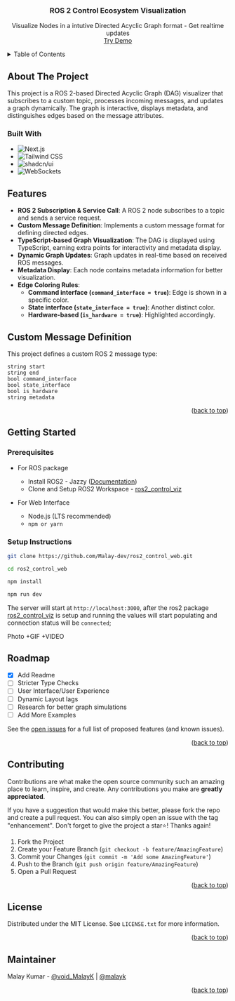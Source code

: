 <!-- PROJECT LOGO -->
<div align="center">

  <h3 align="center">ROS 2 Control Ecosystem Visualization</h3>

  <p align="center">
   Visualize Nodes in a intutive Directed Acyclic Graph format - Get realtime updates
    <br />
    <a href="https://ros-control-viz.vercel.app/">Try Demo</a>
  </p>
</div>

<!-- TABLE OF CONTENTS -->
<details>
  <summary>Table of Contents</summary>
  <ol>
    <li>
      <a href="#about-the-project">About The Project</a>
      <ul>
        <li><a href="#built-with">Built With</a></li>
      </ul>
    </li>
    <li>
      <a href="#getting-started">Getting Started</a>
      <ul>
        <li><a href="#prerequisites">Prerequisites</a></li>
        <li><a href="#installation">Installation</a></li>
      </ul>
    </li>
    <li><a href="#usage">Usage</a></li>
    <li><a href="#roadmap">Roadmap</a></li>
    <li><a href="#contributing">Contributing</a></li>
    <li><a href="#license">License</a></li>
    <li><a href="#contact">Contact</a></li>
    <li><a href="#acknowledgments">Acknowledgments</a></li>
  </ol>
</details>

<!-- ABOUT THE PROJECT -->

## About The Project

This project is a ROS 2-based Directed Acyclic Graph (DAG) visualizer that subscribes to a custom topic, processes incoming messages, and updates a graph dynamically. The graph is interactive, displays metadata, and distinguishes edges based on the message attributes.

### Built With

- ![Next.js](https://img.shields.io/badge/Next.js-%23000000.svg?style=for-the-badge&logo=next-dot-js&logoColor=white)
- ![Tailwind CSS](https://img.shields.io/badge/tailwindcss-%2338B2AC.svg?style=for-the-badge&logo=tailwind-css&logoColor=white)
- ![shadcn/ui](https://img.shields.io/badge/shadcn-ui-000000.svg?style=for-the-badge&logo=shadcn&logoColor=white)
- ![WebSockets](https://img.shields.io/badge/WebSockets-000000.svg?style=for-the-badge&logo=websocket&logoColor=white)

## Features

- **ROS 2 Subscription & Service Call**: A ROS 2 node subscribes to a topic and sends a service request.
- **Custom Message Definition**: Implements a custom message format for defining directed edges.
- **TypeScript-based Graph Visualization**: The DAG is displayed using TypeScript, earning extra points for interactivity and metadata display.
- **Dynamic Graph Updates**: Graph updates in real-time based on received ROS messages.
- **Metadata Display**: Each node contains metadata information for better visualization.
- **Edge Coloring Rules**:
  - **Command interface (`command_interface = true`)**: Edge is shown in a specific color.
  - **State interface (`state_interface = true`)**: Another distinct color.
  - **Hardware-based (`is_hardware = true`)**: Highlighted accordingly.

## Custom Message Definition

This project defines a custom ROS 2 message type:

```msg
string start
string end
bool command_interface
bool state_interface
bool is_hardware
string metadata
```

<p align="right">(<a href="#readme-top">back to top</a>)</p>

<!-- GETTING STARTED -->

## Getting Started

### Prerequisites

- For ROS package

  - Install ROS2 - Jazzy ([Documentation](https://docs.ros.org/en/jazzy/Installation.html))
  - Clone and Setup ROS2 Workspace - [ros2_control_viz](https://github.com/Malay-dev/ros2_control_viz)

- For Web Interface
  - Node.js (LTS recommended)
  - `npm or yarn`

### Setup Instructions

```bash
git clone https://github.com/Malay-dev/ros2_control_web.git
```

```bash
cd ros2_control_web
```

```bash
npm install
```

```bash
npm run dev
```

The server will start at `http://localhost:3000`, after the ros2 package [ros2_control_viz](https://github.com/Malay-dev/ros2_control_viz) is setup and running the values will start populating and connection status will be `connected`;

Photo
+GIF
+VIDEO

<!-- ROADMAP -->

## Roadmap

- [x] Add Readme
- [ ] Stricter Type Checks
- [ ] User Interface/User Experience
- [ ] Dynamic Layout lags
- [ ] Research for better graph simulations
- [ ] Add More Examples

See the [open issues](https://github.com/Malay-dev/ros2_control_web/issues) for a full list of proposed features (and known issues).

<p align="right">(<a href="#readme-top">back to top</a>)</p>

<!-- CONTRIBUTING -->

## Contributing

Contributions are what make the open source community such an amazing place to learn, inspire, and create. Any contributions you make are **greatly appreciated**.

If you have a suggestion that would make this better, please fork the repo and create a pull request. You can also simply open an issue with the tag "enhancement".
Don't forget to give the project a star⭐! Thanks again!

1. Fork the Project
2. Create your Feature Branch (`git checkout -b feature/AmazingFeature`)
3. Commit your Changes (`git commit -m 'Add some AmazingFeature'`)
4. Push to the Branch (`git push origin feature/AmazingFeature`)
5. Open a Pull Request

<p align="right">(<a href="#readme-top">back to top</a>)</p>

<!-- LICENSE -->

## License

Distributed under the MIT License. See `LICENSE.txt` for more information.

<p align="right">(<a href="#readme-top">back to top</a>)</p>

## Maintainer

Malay Kumar - [@void_MalayK](https://twitter.com/void_MalayK) | [@malayk](https://www.linkedin.com/in/malayk/)

<p align="right">(<a href="#readme-top">back to top</a>)</p>

<!-- ACKNOWLEDGMENTS -->

<!-- MARKDOWN LINKS & IMAGES -->
<!-- https://www.markdownguide.org/basic-syntax/#reference-style-links -->
